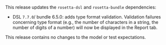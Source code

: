 This release updates the `rosetta-dsl` and `rosetta-bundle` dependencies:

- DSL `7.7.0`/ bundle 6.5.0: adds type format validation. Validation failures concerning type format (e.g., the number of characters in a string, the number of digits of a number) will now be displayed in the Report tab.

This release contains no changes to the model or test expectations.